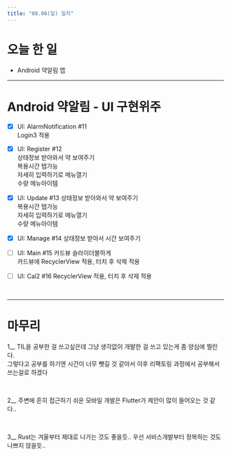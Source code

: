 ```yaml
---
title: "08.06(일) 일지"
---
```


# 오늘 한 일
- Android 약알림 앱

---

# Android 약알림 - UI 구현위주
- [x] UI: AlarmNotification #11  
Login3 적용

- [x] UI: Register #12  
상태정보 받아와서 약 보여주기  
복용시간 탭가능  
자세히 입력하기로 메뉴열기  
수량 메뉴아이템  

- [x] UI: Update #13
상태정보 받아와서 약 보여주기  
복용시간 탭가능  
자세히 입력하기로 메뉴열기  
수량 메뉴아이템  

- [x] UI: Manage #14
상태정보 받아서 시간 보여주기  

- [ ] UI: Main #15
카드뷰 슬라이더블하게  
카드뷰에 RecyclerView 적용, 터치 후 삭제 적용

- [ ] UI: Cal2 #16
RecyclerView 적용, 터치 후 삭제 적용

<br/>

---

# 마무리

1__ TIL을 공부한 걸 쓰고싶은데 그냥 생각없이 개발한 걸 쓰고 있는게 좀 양심에 찔린다.  
그렇다고 공부를 하기엔 시간이 너무 뺏길 것 같아서 이후 리팩토링 과정에서 공부해서 쓰는걸로 하겠다  

<br/>

2__ 주변에 흔히 접근하기 쉬운 모바일 개발은 Flutter가 제안이 많이 들어오는 것 같다..

<br/>

3__ Rust는 겨울부터 제대로 나가는 것도 좋을듯.. 우선 서비스개발부터 정복하는 것도 나쁘지 않을듯..

